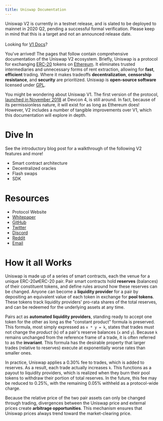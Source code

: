 ```yaml
---
title: Uniswap Documentation
---
```


<Info>
Uniswap V2 is currently in a testnet release, and is slated to be deployed to mainnet in 2020 Q2, pending a successful formal verification. Please keep in mind that this is a target and not an announced release date.
<br/><br/>
Looking for <a href="https://docs.uniswap.io">V1 Docs</a>?
</Info>

You've arrived! The pages that follow contain comprehensive documentation of the Uniswap V2 ecosystem. Briefly, Uniswap is a protocol for exchanging [ERC-20](https://eips.ethereum.org/EIPS/eip-20) tokens on [Ethereum](https://ethereum.org/). It eliminates trusted intermediaries and unnecessary forms of rent extraction, allowing for **fast**, **efficient** trading. Where it makes tradeoffs **decentralization**, **censorship resistance**, and **security** are prioritized. Uniswap is **open-source software** licensed under [GPL](https://en.wikipedia.org/wiki/GNU_General_Public_License).

You might be wondering about Uniswap V1. The first version of the protocol, [launched in November 2018](https://twitter.com/haydenzadams/status/1058376395108376577) at Devcon 4, is still around. In fact, because of its permissionless nature, it will exist for as long as Ethereum does! However, V2 includes a number of tangible improvements over V1, which this documentation will explore in depth.

# Dive In

See the <Link to='/blog/uniswap-v2'>introductory blog post</Link> for a walkthrough of the following V2 features and more!

- <Link to='/docs/v2/smart-contracts/architecture'>Smart contract architecture</Link>
- <Link to='/docs/v2/guides/oracles'>Decentralized oracles</Link>
- <Link to='/docs/v2/guides/flash-swaps'>Flash swaps</Link>
- <Link to='/docs/v2/SDK/getting-started'>SDK</Link>

# Resources

- <Link to='/'>Protocol Website</Link>
- <a href='/whitepaper.pdf' target='_blank' rel='noopener noreferrer'>Whitepaper</a>
- [GitHub](https://github.com/Uniswap)
- [Twitter](https://twitter.com/UniswapExchange)
- [Discord](https://discord.gg/Y7TF6QA)
- [Reddit](https://reddit.com/r/Uniswap)
- [Email](mailto:contact@uniswap.org)

# How it all Works

Uniswap is made up of a series of smart contracts, each the venue for a unique ERC-20⇄ERC-20 pair. Pair smart contracts hold **reserves** (balances) of their constituent tokens, and define rules around how these reserves can be changed. Anyone can become a **liquidity provider** for a pair by depositing an equivalent value of each token in exchange for **pool tokens**. These tokens track liquidity providers' pro-rata shares of the total reserves, and can be redeemed for the underlying assets at any time.

Pairs act as **automated liquidity providers**, standing ready to accept one token for the other as long as the "constant product" formula is preserved. This formula, most simply expressed as `x * y = k`, states that trades must not change the _product_ (`k`) of a pair's reserve balances (`x` and `y`). Because `k` remains unchanged from the reference frame of a trade, it is often referred to as the **invariant**. This formula has the desirable property that larger trades (relative to reserves) execute at exponentially worse rates than smaller ones.

In practice, Uniswap applies a 0.30% fee to trades, which is added to reserves. As a result, each trade actually increases `k`. This functions as a payout to liquidity providers, which is realized when they burn their pool tokens to withdraw their portion of total reserves. In the future, this fee may be reduced to 0.25%, with the remaining 0.05% withheld as a protocol-wide charge.

Because the relative price of the two pair assets can only be changed through trading, divergences between the Uniswap price and external prices create **arbitrage opportunities**. This mechanism ensures that Uniswap prices always trend toward the market-clearing price.
